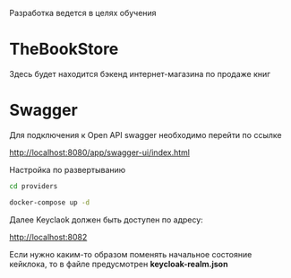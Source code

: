Разработка ведется в целях обучения

# TheBookStore
Здесь будет находится бэкенд интернет-магазина по продаже книг 

# Swagger
Для подключения к Open API swagger необходимо перейти по ссылке

<http://localhost:8080/app/swagger-ui/index.html>

Настройка по развертыванию 
```sh
cd providers
```

```sh
docker-compose up -d
```
Далее Keyclaok должен быть доступен по адресу:

<http://localhost:8082>

Если нужно каким-то образом поменять начальное состояние кейклока, то в файле предусмотрен **keycloak-realm.json**